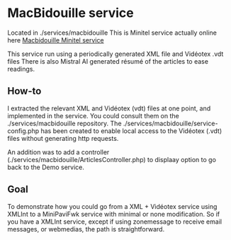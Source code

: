 # MacBidouille service

Located in ./services/macbidouille
This is Minitel service actually online here [Macbidouille Minitel service](https://www.minipavi.fr/emulminitel/index.php?url=https://minitelbidouille.pvigier.com/minitelbidouille.xml&color=false)

This service run using a periodically generated XML file and Vidéotex .vdt files
There is also Mistral AI generated résumé of the articles to ease readings.

## How-to
I extracted the relevant XML and Vidéotex (vdt) files at one point, and implemented in the service.
You could consult them on the ./services/macbidouille repository.
The ./services/macbidouille/service-config.php has been created to enable local access to the Vidéotex (.vdt) files without generating http requests.

An addition was to add a controller (./services/macbidouille/ArticlesController.php) to displaay option to go back to the Demo service.

## Goal
To demonstrate how you could go from a XML + Vidéotex service using XMLInt to a MiniPaviFwk service with minimal or none modification.
So if you have a XMLInt service, except if using zonemessage to receive email messages, or webmedias, the path is straightforward.
